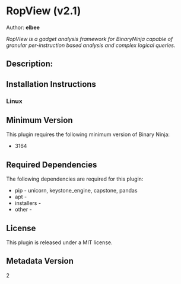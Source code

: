 # RopView (v2.1)
Author: **elbee**

_RopView is a gadget analysis framework for BinaryNinja capable of granular per-instruction based analysis and complex logical queries._

## Description:




## Installation Instructions

### Linux



## Minimum Version

This plugin requires the following minimum version of Binary Ninja:

* 3164



## Required Dependencies

The following dependencies are required for this plugin:

 * pip - unicorn, keystone_engine, capstone, pandas
 * apt - 
 * installers - 
 * other - 


## License

This plugin is released under a MIT license.
## Metadata Version

2
